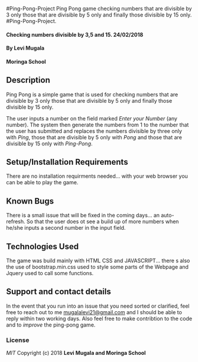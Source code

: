 #Ping-Pong-Project
Ping Pong game checking numbers that are divisible by 3 only those that are divisible  by 5 only and finally those divisible by 15 only. 
#Ping-Pong-Project.
#### Checking numbers divisible by 3,5 and 15. 24/02/2018
#### By **Levi Mugala**

#### **Moringa School**

## Description
Ping Pong is a simple game that is used for checking numbers that are divisible by 3 only those that are divisible by 5 only and finally those divisible by 15 only.

The user inputs a number on the field marked *Enter your Number* (any number). The system then generate the numbers from 1 to the number that the user has submitted and replaces  the numbers divisible by three only with *Ping*, those that are divisible by 5 only with *Pong* and those that are divisible by 15 only with *Ping-Pong*.

## Setup/Installation Requirements
There are no installation requirments needed... with your web browser you can be able to play the game.

## Known Bugs
There is a small issue that will be fixed in the coming days... an auto-refresh. So that the user does ot see a build up of more numbers when he/she inputs a second number in the input field. 

## Technologies Used

The game was build mainly with HTML CSS and JAVASCRIPT... there s also the use of bootstrap.min.css used to style some parts of the Webpage and Jquery used to call some functions.

## Support and contact details
In the event that you run into an issue that you need sorted or clarified, feel free to reach out to me mugalalevi21@gmail.com and I should be able to reply within two working days. Also feel free to make contribtion to the code and to *improve* the ping-pong game. 

### License
*MIT*
Copyright (c) 2018 **Levi Mugala and Moringa School**
